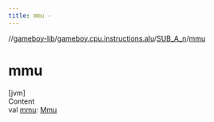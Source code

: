 ```yaml
---
title: mmu -
---
```

//[gameboy-lib](../../index.md)/[gameboy.cpu.instructions.alu](../index.md)/[SUB_A_n](index.md)/[mmu](mmu.md)



# mmu  
[jvm]  
Content  
val [mmu](mmu.md): [Mmu](../../gameboy.memory/-mmu/index.md)  



